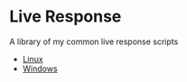 # Live Response

A library of my common live response scripts

* [Linux](./Linux)
* [Windows](./Windows)
